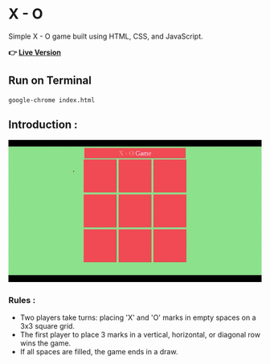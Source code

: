 # X - O

Simple X - O game built using HTML, CSS, and JavaScript.

**:point_right: [Live Version](https://belal-aljumaa.github.io/X-O-Game/)**

## Run on Terminal

```
google-chrome index.html
```



## Introduction :

<img alt="Screenshot" src="media/X_-_O_Game_AdobeExpress.gif">


### Rules :

- Two players take turns: placing 'X' and 'O' marks in empty spaces on a 3x3 square grid.
- The first player to place 3 marks in a vertical, horizontal, or diagonal row wins the game.
- If all spaces are filled, the game ends in a draw.
